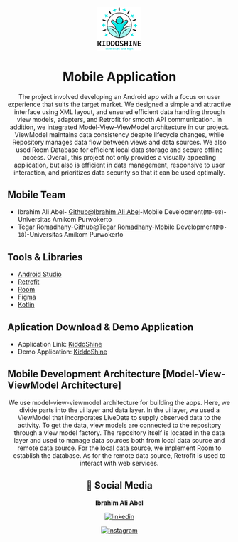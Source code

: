 <div align="center">
<img src="Asset/kiddoligi.png" alt="Logo KiddoShine" style="width: 20%;">
<h1>Mobile Application</h1>
  <p>The project involved developing an Android app with a focus on user experience that suits the target market. We designed a simple and attractive interface using XML layout, and ensured efficient data handling through view models, adapters, and Retrofit for smooth API communication. In addition, we integrated Model-View-ViewModel architecture in our project. ViewModel maintains data consistency despite lifecycle changes, while Repository manages data flow between views and data sources. We also used Room Database for efficient local data storage and secure offline access. Overall, this project not only provides a visually appealing application, but also is efficient in data management, responsive to user interaction, and prioritizes data security so that it can be used optimally. 
</p>
</div>

## Mobile Team

- Ibrahim Ali Abel- [Github@Ibrahim Ali Abel](https://github.com/IbrahimAliAbel)-Mobile Development(`MD-08`)-Universitas Amikom Purwokerto
- Tegar Romadhany-[Github@Tegar Romadhany](https://github.com/rtegar)-Mobile Development(`MD-18`)-Universitas Amikom Purwokerto
  
## Tools & Libraries
- [Android Studio](https://developer.android.com/studio)
- [Retrofit](https://square.github.io/retrofit/)
- [Room](https://developer.android.com/jetpack/androidx/releases/room)
- [Figma](https://www.figma.com/)
- [Kotlin](https://kotlinlang.org/)

## Aplication Download & Demo Application

- Application Link: [KiddoShine](https://drive.google.com/file/d/1zsk4luusuGapibc4UGPYVCysEUS_1GTO/view?usp=drive_link)
- Demo Application: [KiddoShine](https://drive.google.com/file/d/19XRtOnvo9TuWcEA2f-PHTlC6wMD6qhHK/view?usp=drive_link)

## Mobile Development Architecture [Model-View-ViewModel Architecture]
<div align="center">
  <p>We use model-view-viewmodel architecture for building the apps. Here, we divide parts into the ui layer and data layer. In the ui layer, we used a ViewModel that incorporates LiveData to supply observed data to the activity. To get the data, view models are connected to the repository through a view model factory. The repository itself is located in the data layer and used to manage data sources both from local data source and remote data source. For the local data source, we implement Room to establish the database. As for the remote data source, Retrofit is used to interact with web services.
</p>

## 🔗 Social Media
**Ibrahim Ali Abel**

[![linkedin](https://img.shields.io/badge/linkedin-0A66C2?style=for-the-badge&logo=linkedin&logoColor=white)](https://www.linkedin.com/in/ibrahim-ali-abel-24a20a248/)

[![Instagram](https://img.shields.io/badge/instagram-1DA1F2?style=for-the-badge&logo=instagram&logoColor=white)](https://www.instagram.com/abllz_/)


